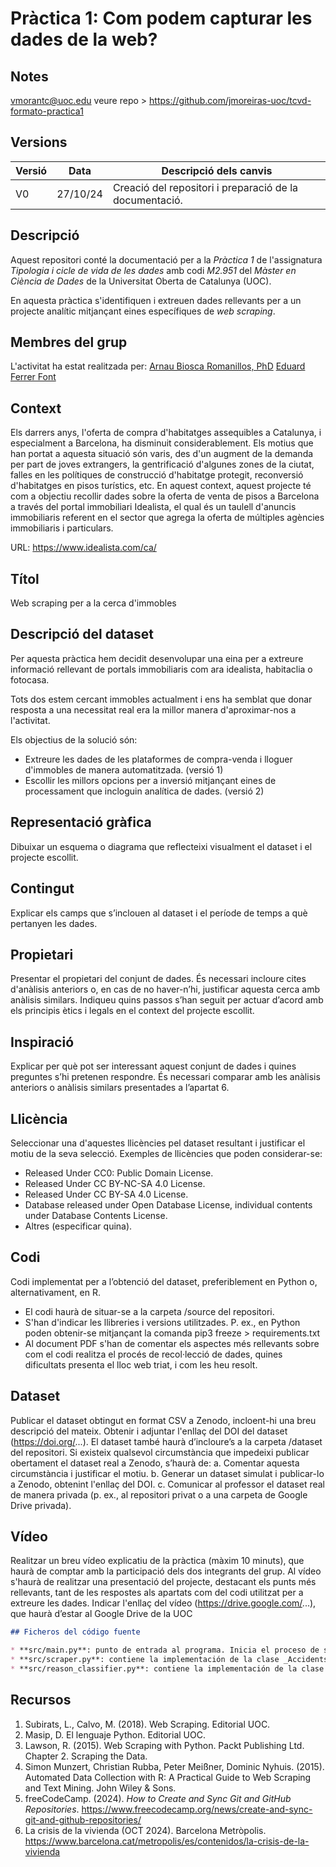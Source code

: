 # Pràctica 1: Com podem capturar les dades de la web?
## Notes
vmorantc@uoc.edu
veure repo > https://github.com/jmoreiras-uoc/tcvd-formato-practica1
## Versions
Versió|Data|Descripció dels canvis
-|-|-
V0|27/10/24|Creació del repositori i preparació de la documentació.

## Descripció

Aquest repositori conté la documentació per a la *Pràctica 1* de l'assignatura *Tipologia i cicle de vida de les dades* amb codi *M2.951* del *Màster en Ciència de Dades* de la Universitat Oberta de Catalunya (UOC).

En aquesta pràctica s'identifiquen i extreuen dades rellevants per a un projecte analític mitjançant eines específiques de *web scraping*.

## Membres del grup

L'activitat ha estat realitzada per:
[Arnau Biosca Romanillos, PhD](https://www.linkedin.com/in/naubiosca/)
[Eduard Ferrer Font](https://www.linkedin.com/in/eduard-ferrer-font/)

## Context
Els darrers anys, l'oferta de compra d'habitatges assequibles a Catalunya, i especialment a Barcelona, ha disminuit considerablement.
Els motius que han portat a aquesta situació són varis, des d'un augment de la demanda per part de joves extrangers, la gentrificació d'algunes zones de la ciutat, falles en les polítiques de construcció d'habitatge protegit, reconversió d'habitatges en pisos turístics, etc.
En aquest context, aquest projecte té com a objectiu recollir dades sobre la oferta de venta de pisos a Barcelona a través del portal immobiliari Idealista, el qual és un taulell d'anuncis immobiliaris referent en el sector que agrega la oferta de múltiples agències immobiliaris i particulars.

URL: https://www.idealista.com/ca/

## Títol
Web scraping per a la cerca d'immobles

## Descripció del dataset
Per aquesta pràctica hem decidit desenvolupar una eina per a extreure informació rellevant de portals immobiliaris com ara idealista, habitaclia o fotocasa.

Tots dos estem cercant immobles actualment i ens ha semblat que donar resposta a una necessitat real era la millor manera d'aproximar-nos a l'activitat.

Els objectius de la solució són:
- Extreure les dades de les plataformes de compra-venda i lloguer d'immobles de manera automatitzada. (versió 1)
- Escollir les millors opcions per a inversió mitjançant eines de processament que incloguin analítica de dades. (versió 2)

## Representació gràfica
Dibuixar un esquema o diagrama que reflecteixi visualment el dataset i el projecte escollit.

## Contingut
Explicar els camps que s’inclouen al dataset i el període de temps a què pertanyen les dades.
## Propietari
Presentar el propietari del conjunt de dades. És necessari incloure cites d'anàlisis anteriors o, en cas de no  haver-n’hi, justificar aquesta cerca amb anàlisis similars. Indiqueu quins passos s’han seguit per actuar d’acord amb els principis ètics i legals en el context del projecte escollit.
## Inspiració
Explicar per què pot ser interessant aquest conjunt de dades i quines preguntes s’hi pretenen respondre. És necessari comparar amb les anàlisis anteriors o anàlisis similars presentades a l’apartat 6.
## Llicència
Seleccionar una d'aquestes llicències pel dataset resultant i justificar el motiu de la seva selecció. Exemples de llicències que poden considerar-se:
- Released Under CC0: Public Domain License.
- Released Under CC BY-NC-SA 4.0 License.
- Released Under CC BY-SA 4.0 License.
- Database released under Open Database License, individual contents under Database Contents License.
- Altres (especificar quina).

## Codi
Codi implementat per a l’obtenció del dataset, preferiblement en Python o, alternativament, en R.
- El codi haurà de situar-se a la carpeta /source del repositori.
- S'han d'indicar les llibreries i versions utilitzades. P. ex., en Python poden obtenir-se mitjançant la comanda pip3 freeze > requirements.txt
- Al document PDF s'han de comentar els aspectes més rellevants sobre com el codi realitza el procés de  recol·lecció de dades, quines dificultats presenta el lloc web triat, i com les heu resolt.

## Dataset
Publicar el dataset obtingut en format CSV a Zenodo, incloent-hi una breu descripció del mateix. Obtenir i adjuntar l'enllaç del DOI del dataset (https://doi.org/...). El dataset també haurà d’incloure’s a la carpeta /dataset del repositori. Si existeix qualsevol circumstància que impedeixi publicar obertament el dataset real a Zenodo, s’haurà de:
a. Comentar aquesta circumstància i justificar el motiu.
b. Generar un dataset simulat i publicar-lo a Zenodo, obtenint l'enllaç del DOI.
c. Comunicar al professor el dataset real de manera privada (p. ex., al repositori privat o a una carpeta de Google Drive privada).

## Vídeo
Realitzar un breu vídeo explicatiu de la pràctica (màxim 10 minuts), que haurà de comptar amb la participació dels dos integrants del grup. Al vídeo s'haurà de realitzar una presentació del projecte, destacant els punts més rellevants, tant de les respostes als apartats com del codi utilitzat per a extreure les dades. Indicar l'enllaç del vídeo (https://drive.google.com/...), que haurà d’estar al Google Drive de la UOC

```markdown
## Ficheros del código fuente

* **src/main.py**: punto de entrada al programa. Inicia el proceso de scraping.
* **src/scraper.py**: contiene la implementación de la clase _AccidentsScraper_ cuyos métodos generan el conjunto de datos a partir de la base de datos online [PlaneCrashInfo](http://www.planecrashinfo.com/database.htm).
* **src/reason_classifier.py**: contiene la implementación de la clase que se encarga de asignar una causa a un resumen de accidente dado. Para ello, utiliza la librería *TextBlob*.
```
## Recursos
1. Subirats, L., Calvo, M. (2018). Web Scraping. Editorial UOC.
2. Masip, D. El lenguaje Python. Editorial UOC.
3. Lawson, R. (2015). Web Scraping with Python. Packt Publishing Ltd. Chapter 2. Scraping the Data.
4. Simon Munzert, Christian Rubba, Peter Meißner, Dominic Nyhuis. (2015). Automated Data Collection with R: A Practical Guide to Web Scraping and Text Mining. John Wiley & Sons.
5. freeCodeCamp. (2024). *How to Create and Sync Git and GitHub Repositories*. https://www.freecodecamp.org/news/create-and-sync-git-and-github-repositories/
6. La crisis de la vivienda (OCT 2024). Barcelona Metròpolis. https://www.barcelona.cat/metropolis/es/contenidos/la-crisis-de-la-vivienda
